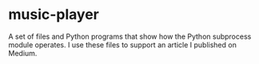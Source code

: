 # music-player
A set of files and Python programs that show how the Python subprocess module operates. I use these files to support an article I published on Medium.
